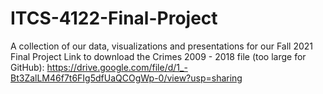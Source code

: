 # ITCS-4122-Final-Project
A collection of our data, visualizations and presentations for our Fall 2021 Final Project
Link to download the Crimes 2009 - 2018 file (too large for GitHub): https://drive.google.com/file/d/1_-Bt3ZalLM46f7t6FIg5dfUaQCOgWp-0/view?usp=sharing
